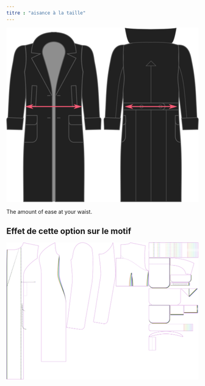 ```yaml
---
titre : "aisance à la taille"
---
```


![Waist ease](./waistease.svg)

The amount of ease at your waist.

## Effet de cette option sur le motif

![Cette image montre l'effet de cette option en superposant plusieurs variantes qui ont une valeur différente pour cette option](carlita_waistease_sample.svg "Effet de cette option sur le modèle")

